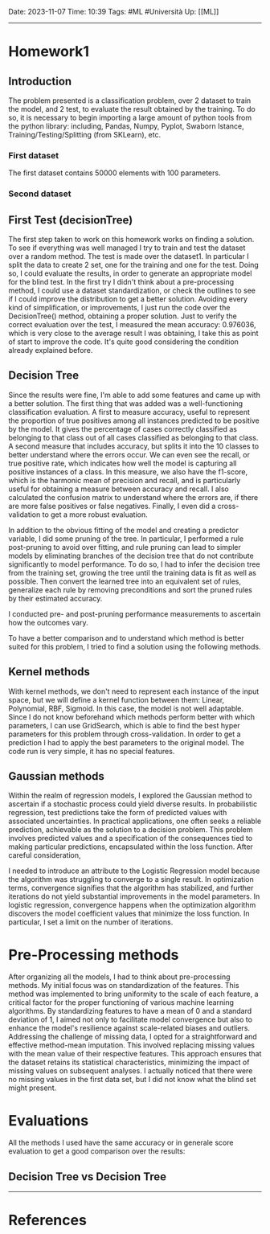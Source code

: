 Date: 2023-11-07
Time: 10:39
Tags: #ML #Università 
Up: [[ML]]

---
# Homework1


## Introduction

The problem presented is a classification problem, over 2 dataset to train the model, and 2 test, to evaluate the result obtained by the training. To do so, it is necessary to begin importing a large amount of python tools from the python library: including, Pandas, Numpy, Pyplot, Swaborn Istance, Training/Testing/Splitting (from SKLearn), etc.


### First dataset
The first dataset contains 50000 elements with 100 parameters. 

### Second dataset


## First Test (decisionTree)

The first step taken to work on this homework works on finding a solution. To see if everything was well managed I try to train and test the dataset over a random method. The test is made over the dataset1. In particular I split the data to create 2 set, one for the training and one for the test. Doing so, I could evaluate the results, in order to generate an appropriate model for the blind test. 
In the first try I didn't think about a pre-processing method, I could use a dataset standardization, or check the outlines to see if I could improve the distribution to get a better solution. Avoiding every kind of simplification, or improvements, I just run the code over the DecisionTree() method, obtaining a proper solution. Just to verify the correct evaluation over the test, I measured the mean accuracy: 0.976036, which is very close to the average result I was obtaining, I take this as point of start to improve the code. It's quite good considering the condition already explained before. 

## Decision Tree

Since the results were fine, I'm able to add some features and came up with a better solution. The first thing that was added was a well-functioning classification evaluation. A first to measure accuracy, useful to represent the proportion of true positives among all instances predicted to be positive by the model. It gives the percentage of cases correctly classified as belonging to that class out of all cases classified as belonging to that class.
A second measure that includes accuracy, but splits it into the 10 classes to better understand where the errors occur. We can even see the recall, or true positive rate, which indicates how well the model is capturing all positive instances of a class. In this measure, we also have the f1-score, which is the harmonic mean of precision and recall, and is particularly useful for obtaining a measure between accuracy and recall. 
I also calculated the confusion matrix to understand where the errors are, if there are more false positives or false negatives. Finally, I even did a cross-validation to get a more robust evaluation.

In addition to the obvious fitting of the model and creating a predictor variable, I did some pruning of the tree. In particular, I performed a rule post-pruning to avoid over fitting, and rule pruning can lead to simpler models by eliminating branches of the decision tree that do not contribute significantly to model performance. To do so, I had to infer the decision tree from the training set, growing the tree until the training data is fit as well as possible. Then convert the learned tree into an equivalent set of rules, generalize each rule by removing preconditions and sort the pruned rules by their estimated accuracy.

I conducted pre- and post-pruning performance measurements to ascertain how the outcomes vary.

To have a better comparison and to understand which method is better suited for this problem, I tried to find a solution using the following methods. 

## Kernel methods

With kernel methods, we don't need to represent each instance of the input space, but we will define a kernel function between them: Linear, Polynomial, RBF, Sigmoid. In this case, the model is not well adaptable. Since I do not know beforehand which methods perform better with which parameters, I can use GridSearch, which is able to find the best hyper parameters for this problem through cross-validation. 
In order to get a prediction I had to apply the best parameters to the original model. 
The code run is very simple, it has no special features. 

## Gaussian methods

Within the realm of regression models, I explored the Gaussian method to ascertain if a stochastic process could yield diverse results. In probabilistic regression, test predictions take the form of predicted values with associated uncertainties. In practical applications, one often seeks a reliable prediction, achievable as the solution to a decision problem. This problem involves predicted values and a specification of the consequences tied to making particular predictions, encapsulated within the loss function. After careful consideration, 

I needed to introduce an attribute to the Logistic Regression model because the algorithm was struggling to converge to a single result. In optimization terms, convergence signifies that the algorithm has stabilized, and further iterations do not yield substantial improvements in the model parameters. In logistic regression, convergence happens when the optimization algorithm discovers the model coefficient values that minimize the loss function.
In particular, I set a limit on the number of iterations. 


# Pre-Processing methods

After organizing all the models, I had to think about pre-processing methods.
My initial focus was on standardization of the features. This method was implemented to bring uniformity to the scale of each feature, a critical factor for the proper functioning of various machine learning algorithms. By standardizing features to have a mean of 0 and a standard deviation of 1, I aimed not only to facilitate model convergence but also to enhance the model's resilience against scale-related biases and outliers.
Addressing the challenge of missing data, I opted for a straightforward and effective method-mean imputation. This involved replacing missing values with the mean value of their respective features. This approach ensures that the dataset retains its statistical characteristics, minimizing the impact of missing values on subsequent analyses. I actually noticed that there were no missing values in the first data set, but I did not know what the blind set might present.

# Evaluations

All the methods I used have the same accuracy or in generale score evaluation to get a good comparison over the results:

## Decision Tree vs Decision Tree



---
# References
